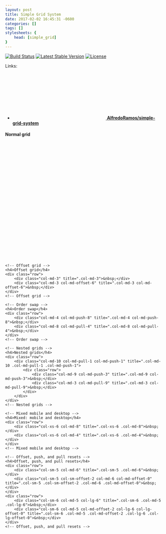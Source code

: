 ```yaml
---
layout: post
title: Simple Grid System
date: 2017-02-02 16:45:31 -0600
categories: []
tags: []
stylesheets: {
	head: [simple_grid]
}
---
```

[![Build Status](https://img.shields.io/travis/AlfredoRamos/simple-grid-system.svg?style=flat-square&maxAge=3600)](https://travis-ci.org/AlfredoRamos/simple-grid-system) [![Latest Stable Version](https://img.shields.io/github/tag/AlfredoRamos/simple-grid-system.svg?style=flat-square&label=stable&maxAge=3600)](https://github.com/AlfredoRamos/simple-grid-system/releases) [![License](https://img.shields.io/github/license/AlfredoRamos/simple-grid-system.svg?style=flat-square)](https://raw.githubusercontent.com/AlfredoRamos/simple-grid-system/master/LICENSE)

Links:

- [<svg class="icon icon-github"><use xlink:href="#github"></use></svg> **AlfredoRamos/simple-grid-system**](https://github.com/AlfredoRamos/simple-grid-system)

<div class="container">
	<!-- Normal grid -->
	<h4>Normal grid</h4>
	<div class="row">
		<div class="col-md-1" title=".col-md-1">&nbsp;</div>
		<div class="col-md-11" title=".col-md-11">&nbsp;</div>
	</div>
	<div class="row">
		<div class="col-md-2" title=".col-md-2">&nbsp;</div>
		<div class="col-md-10" title=".col-md-10">&nbsp;</div>
	</div>
	<div class="row">
		<div class="col-md-3" title=".col-md-3">&nbsp;</div>
		<div class="col-md-9" title=".col-md-9">&nbsp;</div>
	</div>
	<div class="row">
		<div class="col-md-4" title=".col-md-4">&nbsp;</div>
		<div class="col-md-8" title=".col-md-8">&nbsp;</div>
	</div>
	<div class="row">
		<div class="col-md-5" title=".col-md-5">&nbsp;</div>
		<div class="col-md-7" title=".col-md-7">&nbsp;</div>
	</div>
	<div class="row">
		<div class="col-md-6" title=".col-md-6">&nbsp;</div>
		<div class="col-md-6" title=".col-md-6">&nbsp;</div>
	</div>
	<div class="row">
		<div class="col-md-7" title=".col-md-7">&nbsp;</div>
		<div class="col-md-5" title=".col-md-5">&nbsp;</div>
	</div>
	<div class="row">
		<div class="col-md-8" title=".col-md-8">&nbsp;</div>
		<div class="col-md-4" title=".col-md-4">&nbsp;</div>
	</div>
	<div class="row">
		<div class="col-md-9" title=".col-md-9">&nbsp;</div>
		<div class="col-md-3" title=".col-md-3">&nbsp;</div>
	</div>
	<div class="row">
		<div class="col-md-10" title=".col-md-10">&nbsp;</div>
		<div class="col-md-2" title=".col-md-2">&nbsp;</div>
	</div>
	<div class="row">
		<div class="col-md-11" title=".col-md-11">&nbsp;</div>
		<div class="col-md-1" title=".col-md-1">&nbsp;</div>
	</div>
	<!-- Normal grid -->

	<!-- Offset grid -->
	<h4>Offset grid</h4>
	<div class="row">
		<div class="col-md-3" title=".col-md-3">&nbsp;</div>
		<div class="col-md-3 col-md-offset-6" title=".col-md-3 col-md-offset-6">&nbsp;</div>
	</div>
	<!-- Offset grid -->

	<!-- Order swap -->
	<h4>Order swap</h4>
	<div class="row">
		<div class="col-md-4 col-md-push-8" title=".col-md-4 col-md-push-8">&nbsp;</div>
		<div class="col-md-8 col-md-pull-4" title=".col-md-8 col-md-pull-4">&nbsp;</div>
	</div>
	<!-- Order swap -->

	<!-- Nested grids -->
	<h4>Nested grids</h4>
	<div class="row">
		<div class="col-md-10 col-md-pull-1 col-md-push-1" title=".col-md-10 .col-md-pull-1 .col-md-push-1">
			<div class="row">
				<div class="col-md-9 col-md-push-3" title=".col-md-9 col-md-push-3">&nbsp;</div>
				<div class="col-md-3 col-md-pull-9" title=".col-md-3 col-md-pull-9">&nbsp;</div>
			</div>
		</div>
	</div>
	<!-- Nested grids -->

	<!-- Mixed mobile and desktop -->
	<h4>Mixed: mobile and desktop</h4>
	<div class="row">
		<div class="col-xs-6 col-md-8" title=".col-xs-6 .col-md-8">&nbsp;</div>
		<div class="col-xs-6 col-md-4" title=".col-xs-6 .col-md-4">&nbsp;</div>
	</div>
	<!-- Mixed mobile and desktop -->

	<!-- Offset, push, and pull resets -->
	<h4>Offset, push, and pull resets</h4>
	<div class="row">
		<div class="col-sm-5 col-md-6" title=".col-sm-5 .col-md-6">&nbsp;</div>
		<div class="col-sm-5 col-sm-offset-2 col-md-6 col-md-offset-0" title=".col-sm-5 .col-sm-offset-2 .col-md-6 .col-md-offset-0">&nbsp;</div>
	</div>
	<div class="row">
		<div class="col-sm-6 col-md-5 col-lg-6" title=".col-sm-6 .col-md-5 .col-lg-6">&nbsp;</div>
		<div class="col-sm-6 col-md-5 col-md-offset-2 col-lg-6 col-lg-offset-0" title=".col-sm-6 .col-md-5 .col-md-offset-2 .col-lg-6 .col-lg-offset-0">&nbsp;</div>
	</div>
	<!-- Offset, push, and pull resets -->
</div>

